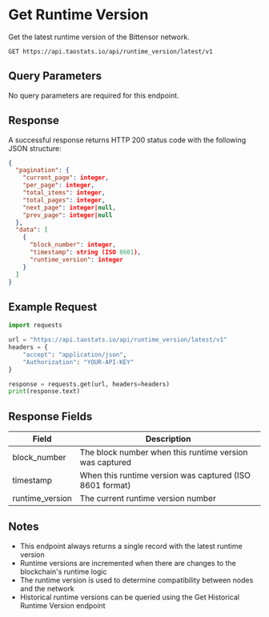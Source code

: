 # Get Runtime Version

Get the latest runtime version of the Bittensor network.

```
GET https://api.taostats.io/api/runtime_version/latest/v1
```

## Query Parameters

No query parameters are required for this endpoint.

## Response

A successful response returns HTTP 200 status code with the following JSON structure:

```json
{
  "pagination": {
    "current_page": integer,
    "per_page": integer,
    "total_items": integer,
    "total_pages": integer,
    "next_page": integer|null,
    "prev_page": integer|null
  },
  "data": [
    {
      "block_number": integer,
      "timestamp": string (ISO 8601),
      "runtime_version": integer
    }
  ]
}
```

## Example Request

```python
import requests

url = "https://api.taostats.io/api/runtime_version/latest/v1"
headers = {
    "accept": "application/json",
    "Authorization": "YOUR-API-KEY"
}

response = requests.get(url, headers=headers)
print(response.text)
```

## Response Fields

| Field | Description |
|-------|-------------|
| block_number | The block number when this runtime version was captured |
| timestamp | When this runtime version was captured (ISO 8601 format) |
| runtime_version | The current runtime version number |

## Notes

- This endpoint always returns a single record with the latest runtime version
- Runtime versions are incremented when there are changes to the blockchain's runtime logic
- The runtime version is used to determine compatibility between nodes and the network
- Historical runtime versions can be queried using the Get Historical Runtime Version endpoint 